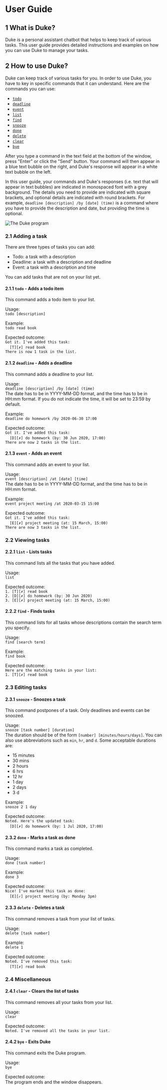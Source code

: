 # User Guide

## 1 What is Duke?

Duke is a personal assistant chatbot that helps to keep track of various tasks. This user guide provides detailed instructions and examples on how you can use Duke to manage your tasks.

## 2 How to use Duke?

Duke can keep track of various tasks for you. In order to use Duke, you have to key in specific commands that it can understand. Here are the commands you can use:  
- [`todo`](#211-todo---adds-a-todo-item)  
- [`deadline`](#212-deadline---adds-a-deadline)  
- [`event`](#213-event---adds-an-event)  
- [`list`](#221-list---lists-tasks)  
- [`find`](#222-find---finds-tasks)  
- [`snooze`](#231-snooze---snoozes-a-task)  
- [`done`](#232-done---marks-a-task-as-done)  
- [`delete`](#233-delete---deletes-a-task)
- [`clear`](#241-clear---clears-the-list-of-tasks)
- [`bye`](#242-bye---exits-duke)

After you type a command in the text field at the bottom of the window, press "Enter" or click the "Send" button. Your command will then appear in a blue text bubble on the right, and Duke's response will appear in a white text bubble on the left.

In this user guide, your commands and Duke's responses (i.e. text that will appear in text bubbles) are indicated in monospaced font with a grey background. The details you need to provide are indicated with square brackets, and optional details are indicated with round brackets. For example, `deadline [description] /by [date] (time)` is a command where you have to provide the description and date, but providing the time is optional.

![The Duke program](Ui.png)


### 2.1 Adding a task

There are three types of tasks you can add:

- Todo: a task with a description
- Deadline: a task with a description and deadline
- Event: a task with a description and time

You can add tasks that are not on your list yet.


#### 2.1.1 `todo` - Adds a todo item

This command adds a todo item to your list.

Usage:  
`todo [description]`

Example:  
`todo read book`

Expected outcome:  
`Got it. I've added this task:`  
&#8203;`  [T][✗] read book`  
`There is now 1 task in the list.`


#### 2.1.2 `deadline` - Adds a deadline

This command adds a deadline to your list.

Usage:  
`deadline [description] /by [date] (time)`  
The date has to be in YYYY-MM-DD format, and the time has to be in HH:mm format.
If you do not indicate the time, it will be set to 23:59 by default.

Example:  
`deadline do homework /by 2020-06-30 17:00`

Expected outcome:  
`Got it. I've added this task:`  
&#8203;`  [D][✗] do homework (by: 30 Jun 2020, 17:00)`  
`There are now 2 tasks in the list.`


#### 2.1.3 `event` - Adds an event

This command adds an event to your list.

Usage:  
`event [description] /at [date] [time]`  
The date has to be in YYYY-MM-DD format, and the time has to be in HH:mm format.

Example:  
`event project meeting /at 2020-03-15 15:00`

Expected outcome:  
`Got it. I've added this task:`  
&#8203;`  [E][✗] project meeting (at: 15 March, 15:00)`  
`There are now 3 tasks in the list.`


### 2.2 Viewing tasks

#### 2.2.1 `list` - Lists tasks

This command lists all the tasks that you have added.

Usage:  
`list`

Expected outcome:  
`1. [T][✗] read book`  
`2. [D][✗] do homework (by: 30 Jun 2020)`  
`3. [E][✗] project meeting (at: 15 March, 15:00)`


#### 2.2.2 `find` - Finds tasks

This command lists for all tasks whose descriptions contain the search term you specify.

Usage:  
`find [search term]`

Example:  
`find book`

Expected outcome:  
`Here are the matching tasks in your list:`  
`1. [T][✗] read book`


### 2.3 Editing tasks

#### 2.3.1 `snooze` - Snoozes a task

This command postpones of a task. Only deadlines and events can be snoozed.

Usage:  
`snooze [task number] [duration]`  
The duration should be of the form `[number] [minutes/hours/days]`. You can also use abbreviations such as `min`, `hr`, and `d`.
Some acceptable durations are:
- 15 minutes
- 30 mins
- 2 hours
- 6 hrs
- 12 hr
- 1 day
- 2 days
- 3 d

Example:  
`snooze 2 1 day`

Expected outcome:  
`Noted. Here's the updated task:`  
&#8203;`  [D][✗] do homework (by: 1 Jul 2020, 17:00)`


#### 2.3.2 `done` - Marks a task as done

This command marks a task as completed.

Usage:  
`done [task number]`

Example:  
`done 3`

Expected outcome:  
`Nice! I've marked this task as done:`  
&#8203;`  [E][✓] project meeting (by: Monday 3pm)`


#### 2.3.3 `delete` - Deletes a task

This command removes a task from your list of tasks.

Usage:  
`delete [task number]`

Example:  
`delete 1`

Expected outcome:  
`Noted. I've removed this task:`  
&#8203;`  [T][✗] read book`

### 2.4 Miscellaneous

#### 2.4.1 `clear` - Clears the list of tasks

This command removes all your tasks from your list.

Usage:  
`clear`

Expected outcome:  
`Noted. I've removed all the tasks in your list.`  


#### 2.4.2 `bye` - Exits Duke

This command exits the Duke program.

Usage:  
`bye`

Expected outcome:  
The program ends and the window disappears.
